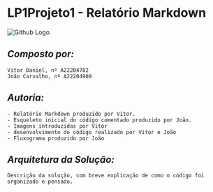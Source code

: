 
# **LP1Projeto1** - Relatório Markdown

![Github Logo](lamp.png)

## *Composto por:*
    Vitor Daniel, nº A22204782
    João Carvalho, nº A22204909

## *Autoria:*
    - Relatório Markdown produzido por Vitor.
    - Esqueleto inicial do código comentado produzido por João.
    - Imagens introduzidas por Vitor
    - desenvolvimento do código realizado por Vitor e João
    - Fluxograma produzido por João

## *Arquitetura da Solução:*
    Descrição da solução, com breve explicação de como o código foi organizado e pensado.
